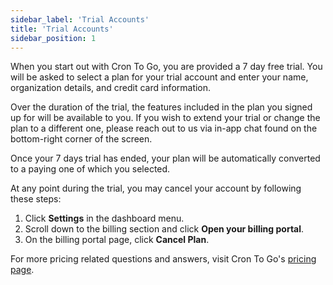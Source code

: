 ```yaml
---
sidebar_label: 'Trial Accounts'
title: 'Trial Accounts'
sidebar_position: 1
---
```

When you start out with Cron To Go, you are provided a 7 day free trial. You will be asked to select a plan for your trial account and enter your name, organization details, and credit card information. 

Over the duration of the trial, the features included in the plan you signed up for will be available to you. If you wish to extend your trial or change the plan to a different one, please reach out to us via in-app chat found on the bottom-right corner of the screen.

Once your 7 days trial has ended, your plan will be automatically converted to a paying one of which you selected.

At any point during the trial, you may cancel your account by following these steps:

1. Click **Settings** in the dashboard menu.
2. Scroll down to the billing section and click **Open your billing portal**.
3. On the billing portal page, click **Cancel Plan**.


For more pricing related questions and answers, visit Cron To Go's [pricing page](https://crontogo.com/pricing).
